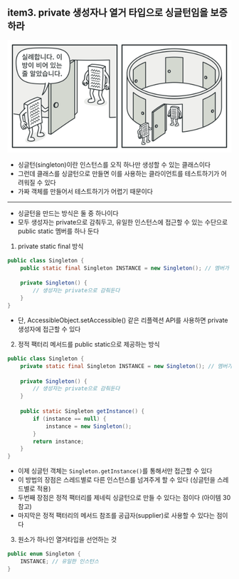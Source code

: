 ## item3. private 생성자나 열거 타입으로 싱글턴임을 보증하라

![img.png](../images/singleton_pattern.png)
- 싱글턴(singleton)이란 인스턴스를 오직 하나만 생성할 수 있는 클래스이다
- 그런데 클래스를 싱글턴으로 만들면 이를 사용하는 클라이언트를 테스트하기가 어려워질 수 있다
- 가짜 객체를 만들어서 테스트하기가 어렵기 때문이다
---
- 싱글턴을 만드는 방식은 둘 중 하나이다
- 모두 생성자는 private으로 감춰두고, 유일한 인스턴스에 접근할 수 있는 수단으로 public static 멤버를 하나 둔다

1. private static final 방식
```java
public class Singleton {
    public static final Singleton INSTANCE = new Singleton(); // 멤버가 public

    private Singleton() {
        // 생성자는 private으로 감춰둔다
    }
}
```
- 단, AccessibleObject.setAccessible() 같은 리플렉션 API를 사용하면 private 생성자에 접근할 수 있다

2. 정적 팩터리 메서드를 public static으로 제공하는 방식
```java
public class Singleton {
	private static final Singleton INSTANCE = new Singleton(); // 멤버가 private

    private Singleton() {
        // 생성자는 private으로 감춰둔다
    }

    public static Singleton getInstance() {
        if (instance == null) {
            instance = new Singleton();
        }
        return instance;
    }
}
```
- 이제 싱글턴 객체는 `Singleton.getInstance()`를 통해서만 접근할 수 있다
- 이 방법의 장점은 스레드별로 다른 인스턴스를 넘겨주게 할 수 있다 (싱글턴을 스레드별로 적용)
- 두번째 장점은 정적 팩터리를 제네릭 싱글턴으로 만들 수 있다는 점이다 (아이템 30 참고)
- 마지막은 정적 팩터리의 메서드 참조를 공급자(supplier)로 사용할 수 있다는 점이다

3. 원소가 하나인 열거타입을 선언하는 것
```java
public enum Singleton {
    INSTANCE; // 유일한 인스턴스
}
```


